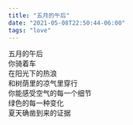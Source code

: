 ```yaml
---
title: "五月的午后"
date: "2021-05-08T22:50:44-06:00"
tags: "love"
---
```

五月的午后\
你骑着车\
在阳光下的热浪\
和树荫里的凉气里穿行\
你能感受空气的每一个细节\
绿色的每一种变化\
夏天确凿到来的证据

